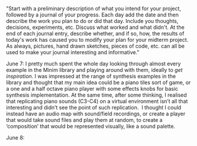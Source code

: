 "Start with a preliminary description of what you intend for your project, followed by a journal of your progress. Each day add the date and then describe the work you plan to do or did that day. Include you thoughts, decisions, experiments, etc. Discuss what worked and what didn't. At the end of each journal entry, describe whether, and if so, how, the results of today's work has caused you to modify your plan for your midterm project. As always, pictures, hand drawn sketches, pieces of code, etc. can all be used to make your journal interesting and informative."


June 7: I pretty much spent the whole day looking through almost every example in the Minim library and playing around with them, ideally to *get inspiration*. I was impressed at the range of synthesis examples in the library and thought that my main idea could be a piano tiles sort of game, or a one and a half octave piano player with some effects knobs for basic synthesis implementation. At the same time, after some thinking, I realised that replicating piano sounds (C3-C4) on a virtual environment isn’t all that interesting and didn’t see the point of such replication.  I thought I could instead have an audio map with sound/field recordings, or create a player that would take sound files and play them at random, to create a ‘composition’ that would be represented visually, like a sound palette.


June 8:
